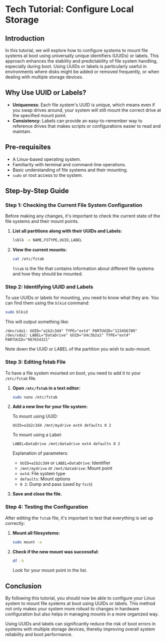 # Tech Tutorial: Configure Local Storage

## Introduction

In this tutorial, we will explore how to configure systems to mount file systems at boot using universally unique identifiers (UUIDs) or labels. This approach enhances the stability and predictability of file system handling, especially during boot. Using UUIDs or labels is particularly useful in environments where disks might be added or removed frequently, or when dealing with multiple storage devices.

## Why Use UUID or Labels?

- **Uniqueness**: Each file system's UUID is unique, which means even if you swap drives around, your system will still mount the correct drive at the specified mount point.
- **Consistency**: Labels can provide an easy-to-remember way to reference drives that makes scripts or configurations easier to read and maintain.

## Pre-requisites

- A Linux-based operating system.
- Familiarity with terminal and command-line operations.
- Basic understanding of file systems and their mounting.
- `sudo` or root access to the system.

## Step-by-Step Guide

### Step 1: Checking the Current File System Configuration

Before making any changes, it's important to check the current state of the file systems and their mount points.

1. **List all partitions along with their UUIDs and Labels:**

   ```bash
   lsblk -o NAME,FSTYPE,UUID,LABEL
   ```

2. **View the current mounts:**

   ```bash
   cat /etc/fstab
   ```

   `fstab` is the file that contains information about different file systems and how they should be mounted.

### Step 2: Identifying UUID and Labels

To use UUIDs or labels for mounting, you need to know what they are. You can find them using the `blkid` command:

```bash
sudo blkid
```

This will output something like:

```plaintext
/dev/sda1: UUID="a1b2c3d4" TYPE="ext4" PARTUUID="123456789"
/dev/sda2: LABEL="DataDrive" UUID="d4c3b2a1" TYPE="ext4" PARTUUID="987654321"
```

Note down the UUID or LABEL of the partition you wish to auto-mount.

### Step 3: Editing fstab File

To have a file system mounted on boot, you need to add it to your `/etc/fstab` file.

1. **Open `/etc/fstab` in a text editor:**

   ```bash
   sudo nano /etc/fstab
   ```

2. **Add a new line for your file system:**

   To mount using UUID:

   ```plaintext
   UUID=a1b2c3d4 /mnt/mydrive ext4 defaults 0 2
   ```

   To mount using a Label:

   ```plaintext
   LABEL=DataDrive /mnt/datadrive ext4 defaults 0 2
   ```

   Explanation of parameters:
   - `UUID=a1b2c3d4` or `LABEL=DataDrive`: Identifier
   - `/mnt/mydrive` or `/mnt/datadrive`: Mount point
   - `ext4`: File system type
   - `defaults`: Mount options
   - `0 2`: Dump and pass (used by `fsck`)

3. **Save and close the file.**

### Step 4: Testing the Configuration

After editing the `fstab` file, it's important to test that everything is set up correctly:

1. **Mount all filesystems:**

   ```bash
   sudo mount -a
   ```

2. **Check if the new mount was successful:**

   ```bash
   df -h
   ```

   Look for your mount point in the list.

## Conclusion

By following this tutorial, you should now be able to configure your Linux system to mount file systems at boot using UUIDs or labels. This method not only makes your system more robust to changes in hardware configuration but also helps in managing mounts in a more organized way.

Using UUIDs and labels can significantly reduce the risk of boot errors in systems with multiple storage devices, thereby improving overall system reliability and boot performance.
